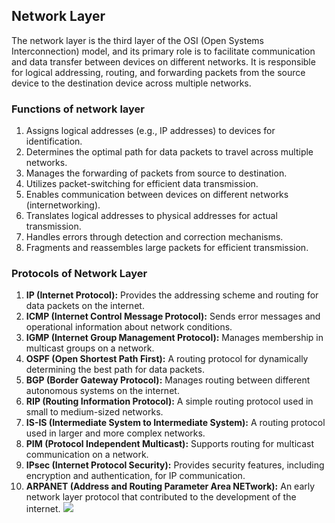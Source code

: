 ## Network Layer
The network layer is the third layer of the OSI (Open Systems Interconnection) model, and its primary role is to facilitate communication and data transfer between devices on different networks. It is responsible for logical addressing, routing, and forwarding packets from the source device to the destination device across multiple networks.

### Functions of network layer
1. Assigns logical addresses (e.g., IP addresses) to devices for identification.
2. Determines the optimal path for data packets to travel across multiple networks.
3. Manages the forwarding of packets from source to destination.
4. Utilizes packet-switching for efficient data transmission.
5. Enables communication between devices on different networks (internetworking).
6. Translates logical addresses to physical addresses for actual transmission.
7. Handles errors through detection and correction mechanisms.
8. Fragments and reassembles large packets for efficient transmission.
### Protocols of Network Layer
1. **IP (Internet Protocol):** Provides the addressing scheme and routing for data packets on the internet.
2. **ICMP (Internet Control Message Protocol):** Sends error messages and operational information about network conditions.
3. **IGMP (Internet Group Management Protocol):** Manages membership in multicast groups on a network.
4. **OSPF (Open Shortest Path First):** A routing protocol for dynamically determining the best path for data packets.
5. **BGP (Border Gateway Protocol):** Manages routing between different autonomous systems on the internet.
6. **RIP (Routing Information Protocol):** A simple routing protocol used in small to medium-sized networks.
7. **IS-IS (Intermediate System to Intermediate System):** A routing protocol used in larger and more complex networks.
8. **PIM (Protocol Independent Multicast):** Supports routing for multicast communication on a network.
9. **IPsec (Internet Protocol Security):** Provides security features, including encryption and authentication, for IP communication.
10. **ARPANET (Address and Routing Parameter Area NETwork):** An early network layer protocol that contributed to the development of the internet.
![](https://static.javatpoint.com/tutorial/computer-network/images/osi-model6.png)